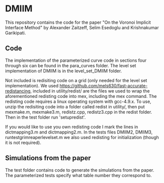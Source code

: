 # DMIIM
This repository contains the code for the paper "On the Voronoi Implicit Interface Method" by Alexander Zaitzeff, Selim Esedoglu and Krishnakumar Garikipati.

## Code
The implementation of the parameterized curve code in sections four through six can be found in the para_curves folder.
The level set implementation of DMIIM is in the level_set_DMIIM folder. 

Not included is redisiting code on a grid (only needed for the level set implementation). We used https://github.com/mels630/fast-accurate-redistancing, included in utility/redist/ are the files we used to wrap the aforementioned redisting code into mex, including the mex command. The redisting code requires a linux operating system with gcc-4.9.x. To use, unzip the redisiting code into a folder called redist in utility/, then put mexmake.m, mexmake3.m, redistz.cpp, redistz3.cpp in the redist folder. Then in the test folder run 'setupredist'.

If you would like to use you own redisting code I mark the lines in dictmapping3.m and dictmapping2.m. In the tests files DMIIM2, DMIIM3, runtestgrimreaperlevelset.m we also used redisting for initialization (though it is not required).

## Simulations from the paper  
The test folder contains code to generate the simulations from the paper. The parameterized tests specify what table number they correspond to.
